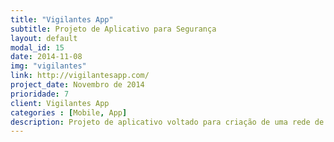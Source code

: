 ```yaml
---
title: "Vigilantes App"
subtitle: Projeto de Aplicativo para Segurança
layout: default
modal_id: 15
date: 2014-11-08
img: "vigilantes"
link: http://vigilantesapp.com/
project_date: Novembro de 2014
prioridade: 7
client: Vigilantes App
categories : [Mobile, App]
description: Projeto de aplicativo voltado para criação de uma rede de segurança entre moradores de um local. Selecionado para expor na Campus Party 8, maior evento do mundo em seu segmento, onde ficou em 8º lugar dentre as 100 startups participantes. Projeto conta com MVP Web, criação de Identidade Visual incluíndo componentes gráficos, estudos de caso, entrevistas com clientes, desenvolvido novamente em parceria com Charles Rockenbach. 
---
```

